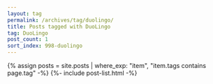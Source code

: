 ```yaml
---
layout: tag
permalink: /archives/tag/duolingo/
title: Posts tagged with DuoLingo
tag: DuoLingo
post_count: 1
sort_index: 998-duolingo
---
```

{% assign posts = site.posts | where_exp: "item", "item.tags contains page.tag" -%}
{%- include post-list.html -%}
